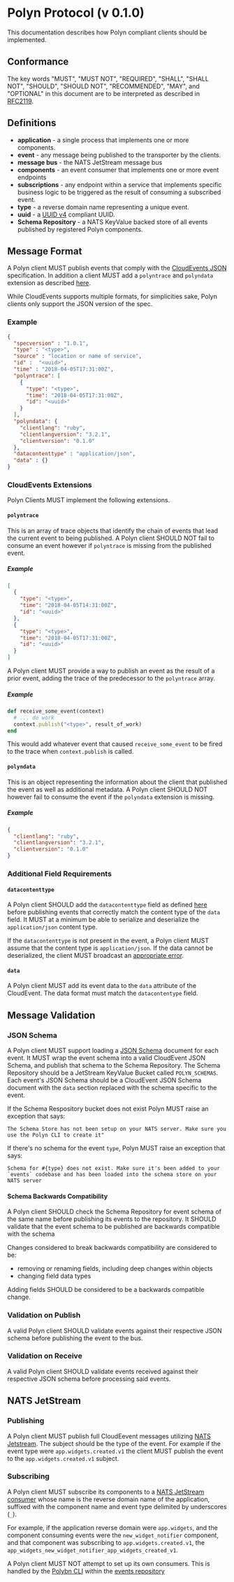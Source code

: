 # Polyn Protocol (v 0.1.0)

This documentation describes how Polyn compliant clients should be implemented.

## Conformance

The key words "MUST", "MUST NOT", "REQUIRED", "SHALL", "SHALL NOT", "SHOULD", "SHOULD NOT",
"RECOMMENDED", "MAY", and "OPTIONAL" in this document are to be interpreted as described in
[RFC2119](https://datatracker.ietf.org/doc/html/rfc2119).

## Definitions

- **application** - a single process that implements one or more components.
- **event** - any message being published to the transporter by the clients.
- **message bus** - the NATS JetStream message bus
- **components** - an event consumer that implements one or more event endpoints
- **subscriptions** - any endpoint within a service that implements specific business logic to be triggered as the result of consuming a subscribed event.
- **type** - a reverse domain name representing a unique event.
- **uuid** - a [UUID v4](https://datatracker.ietf.org/doc/html/rfc4122) compliant UUID.
- **Schema Repository** - a NATS KeyValue backed store of all events published by registered Polyn
  components.

## Message Format

A Polyn client MUST publish events that comply with the
[CloudEvents JSON](https://github.com/cloudevents/spec/blob/v1.0.2/cloudevents/formats/json-format.md)
specification. In addition a client MUST add a `polyntrace` and `polyndata` extension as described
[here](https://github.com/cloudevents/spec/blob/v1.0.2/cloudevents/formats/json-format.md#2-attributes).

While CloudEvents supports multiple formats, for simplicities sake, Polyn clients only support the JSON version of the spec.

### Example

```json
{
  "specversion" : "1.0.1",
  "type" : "<type>",
  "source" : "location or name of service",
  "id" :  "<uuid>",
  "time" : "2018-04-05T17:31:00Z",
  "polyntrace": [
    {
      "type": "<type>",
      "time": "2018-04-05T17:31:00Z",
      "id": "<uuid>"
    }
  ],
  "polyndata": {
    "clientlang": "ruby",
    "clientlangversion": "3.2.1",
    "clientversion": "0.1.0"
  },
  "datacontenttype" : "application/json",
  "data" : {}
}
```

### CloudEvents Extensions

Polyn Clients MUST implement the following extensions.

#### `polyntrace`

This is an array of trace objects that identify the chain of events that lead the current event to
being published. A Polyn client SHOULD NOT fail to consume an event however if `polyntrace` is
missing from the published event.

##### Example

```json
[
  {
    "type": "<type>",
    "time": "2018-04-05T14:31:00Z",
    "id": "<uuid>"
  },
  {
    "type": "<type>",
    "time": "2018-04-05T17:31:00Z",
    "id": "<uuid>"
  }
]
```

A Polyn client MUST provide a way to publish an event as the result of a prior event, adding the
trace of the predecessor to the `polyntrace` array.

##### Example

```ruby
def receive_some_event(context)
  # ... do work
  context.publish("<type>", result_of_work)
end
```

This would add whatever event that caused `receive_some_event` to be fired to the trace when
`context.publish` is called.

#### `polyndata`

This is an object representing the information about the client that published the event as well as additional metadata. A Polyn client SHOULD NOT however fail to consume the event if the `polyndata` extension is missing.

##### Example

```json
{
  "clientlang": "ruby",
  "clientlangversion": "3.2.1",
  "clientversion": "0.1.0"
}
```

### Additional Field Requirements

#### `datacontenttype`

A Polyn client SHOULD add the `datacontenttype` field as defined [here](https://github.com/cloudevents/spec/blob/v1.0.2/cloudevents/spec.md#datacontenttype)
before publishing events that correctly match the content type of the `data` field. It MUST at a minimum be able to serialize and deserialize the `application/json` content type.

If the `datacontenttype` is not present in the event, a Polyn client MUST assume that the content type is `application/json`. If the data cannot be deserialized, the client MUST broadcast an [appropriate error]().

#### `data`

A Polyn client MUST add its event data to the `data` attribute of the CloudEvent. The data format must match the `datacontentype` field.

## Message Validation

### JSON Schema

A Polyn client MUST support loading a [JSON Schema](https://json-schema.org/) document for each event. It MUST wrap the event schema into a valid CloudEvent JSON Schema, and publish that schema to the Schema Repository. The Schema Repository should be a JetStream KeyValue Bucket called `POLYN_SCHEMAS`. Each event's JSON Schema should be a CloudEvent JSON Schema document with the `data` section replaced with the schema specific to the event.

If the Schema Respository bucket does not exist Polyn MUST raise an exception that says:

```
The Schema Store has not been setup on your NATS server. Make sure you use the Polyn CLI to create it"
```

If there's no schema for the event `type`, Polyn MUST raise an exception that says:

```
Schema for #{type} does not exist. Make sure it's been added to your `events` codebase and has been loaded into the schema store on your NATS server
```

#### Schema Backwards Compatibility

A Polyn client SHOULD check the Schema Repository for event schema of the same name before
publishing its events to the repository. It SHOULD validate that the event schema to be published
are backwards compatible with the schema

Changes considered to break backwards compatibility are considered to be:

- removing or renaming fields, including deep changes within objects
- changing field data types

Adding fields SHOULD be considered to be a backwards compatible change.

### Validation on Publish

A valid Polyn client SHOULD validate events against their respective JSON schema before publishing
the event to the bus.

### Validation on Receive

A valid Polyn client SHOULD validate events received against their respective JSON schema before
processing said events.

## NATS JetStream

### Publishing

A Polyn client MUST publish full CloudEevent messages utilizing [NATS Jetstream](https://docs.nats.io/nats-concepts/jetstream). The subject should be the type of the event. For example if the event type were
`app.widgets.created.v1` the client MUST publish the event to the `app.widgets.created.v1` subject.

### Subscribing

A Polyn client MUST subscribe its components to a [NATS JetStream consumer]()
whose name is the reverse domain name of the application, suffixed with the component name and
event type delimited by underscores (`_`).

For example, if the application reverse domain were `app.widgets`, and the component consuming events
were the `new_widget_notifier` component, and that component was subscribing to `app.widgets.created.v1`,
the `app_widgets_new_widget_notifier_app_widgets_created_v1`.

A Polyn client MUST NOT attempt to set up its own consumers. This is handled by the [Polybn CLI]()
within the [events repository]()
